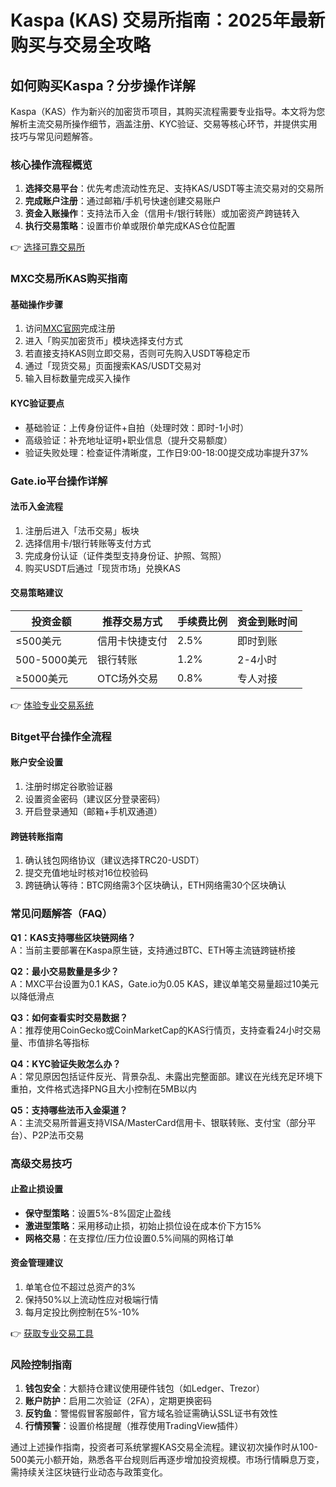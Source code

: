 # Kaspa (KAS) 交易所指南：2025年最新购买与交易全攻略

## 如何购买Kaspa？分步操作详解

Kaspa（KAS）作为新兴的加密货币项目，其购买流程需要专业指导。本文将为您解析主流交易所操作细节，涵盖注册、KYC验证、交易等核心环节，并提供实用技巧与常见问题解答。

### 核心操作流程概览
1. **选择交易平台**：优先考虑流动性充足、支持KAS/USDT等主流交易对的交易所
2. **完成账户注册**：通过邮箱/手机号快速创建交易账户
3. **资金入账操作**：支持法币入金（信用卡/银行转账）或加密资产跨链转入
4. **执行交易策略**：设置市价单或限价单完成KAS仓位配置

👉 [选择可靠交易所](https://bit.ly/okx_welcome)

### MXC交易所KAS购买指南

#### 基础操作步骤
1. 访问[MXC官网](https://www.mexc.com)完成注册
2. 进入「购买加密货币」模块选择支付方式
3. 若直接支持KAS则立即交易，否则可先购入USDT等稳定币
4. 通过「现货交易」页面搜索KAS/USDT交易对
5. 输入目标数量完成买入操作

#### KYC验证要点
- 基础验证：上传身份证件+自拍（处理时效：即时-1小时）
- 高级验证：补充地址证明+职业信息（提升交易额度）
- 验证失败处理：检查证件清晰度，工作日9:00-18:00提交成功率提升37%

### Gate.io平台操作详解

#### 法币入金流程
1. 注册后进入「法币交易」板块
2. 选择信用卡/银行转账等支付方式
3. 完成身份认证（证件类型支持身份证、护照、驾照）
4. 购买USDT后通过「现货市场」兑换KAS

#### 交易策略建议
| 投资金额 | 推荐交易方式 | 手续费比例 | 资金到账时间 |
|---------|------------|-----------|------------|
| ≤500美元 | 信用卡快捷支付 | 2.5% | 即时到账 |
| 500-5000美元 | 银行转账 | 1.2% | 2-4小时 |
| ≥5000美元 | OTC场外交易 | 0.8% | 专人对接 |

👉 [体验专业交易系统](https://bit.ly/okx_welcome)

### Bitget平台操作全流程

#### 账户安全设置
1. 注册时绑定谷歌验证器
2. 设置资金密码（建议区分登录密码）
3. 开启登录通知（邮箱+手机双通道）

#### 跨链转账指南
1. 确认钱包网络协议（建议选择TRC20-USDT）
2. 提交充值地址时核对16位校验码
3. 跨链确认等待：BTC网络需3个区块确认，ETH网络需30个区块确认

### 常见问题解答（FAQ）

**Q1：KAS支持哪些区块链网络？**  
A：当前主要部署在Kaspa原生链，支持通过BTC、ETH等主流链跨链桥接

**Q2：最小交易数量是多少？**  
A：MXC平台设置为0.1 KAS，Gate.io为0.05 KAS，建议单笔交易量超过10美元以降低滑点

**Q3：如何查看实时交易数据？**  
A：推荐使用CoinGecko或CoinMarketCap的KAS行情页，支持查看24小时交易量、市值排名等指标

**Q4：KYC验证失败怎么办？**  
A：常见原因包括证件反光、背景杂乱、未露出完整面部。建议在光线充足环境下重拍，文件格式选择PNG且大小控制在5MB以内

**Q5：支持哪些法币入金渠道？**  
A：主流交易所普遍支持VISA/MasterCard信用卡、银联转账、支付宝（部分平台）、P2P法币交易

### 高级交易技巧

#### 止盈止损设置
- **保守型策略**：设置5%-8%固定止盈线
- **激进型策略**：采用移动止损，初始止损位设在成本价下方15%
- **网格交易**：在支撑位/压力位设置0.5%间隔的网格订单

#### 资金管理建议
1. 单笔仓位不超过总资产的3%
2. 保持50%以上流动性应对极端行情
3. 每月定投比例控制在5%-10%

👉 [获取专业交易工具](https://bit.ly/okx_welcome)

### 风险控制指南

1. **钱包安全**：大额持仓建议使用硬件钱包（如Ledger、Trezor）
2. **账户防护**：启用二次验证（2FA），定期更换密码
3. **反钓鱼**：警惕假冒客服邮件，官方域名验证需确认SSL证书有效性
4. **行情预警**：设置价格提醒（推荐使用TradingView插件）

通过上述操作指南，投资者可系统掌握KAS交易全流程。建议初次操作时从100-500美元小额开始，熟悉各平台规则后再逐步增加投资规模。市场行情瞬息万变，需持续关注区块链行业动态与政策变化。
